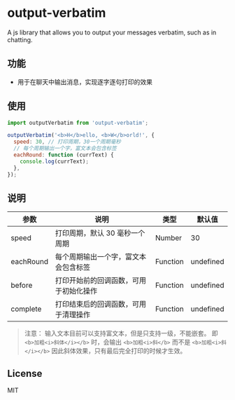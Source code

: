 # output-verbatim

A js library that allows you to output your messages verbatim, such as in chatting.

## 功能

- 用于在聊天中输出消息，实现逐字逐句打印的效果

## 使用

```js
import outputVerbatim from 'output-verbatim';

outputVerbatim('<b>H</b>ello, <b>W</b>orld!', {
  speed: 30, // 打印周期，30一个周期毫秒
  // 每个周期输出一个字，富文本会包含标签
  eachRound: function (currText) {
    console.log(currText);
  },
});
```

## 说明

| 参数      | 说明                                   | 类型     | 默认值    |
| --------- | -------------------------------------- | -------- | --------- |
| speed     | 打印周期，默认 30 毫秒一个周期         | Number   | 30        |
| eachRound | 每个周期输出一个字，富文本会包含标签   | Function | undefined |
| before    | 打印开始前的回调函数，可用于初始化操作 | Function | undefined |
| complete  | 打印结束后的回调函数，可用于清理操作   | Function | undefined |

> 注意： 输入文本目前可以支持富文本，但是只支持一级，不能嵌套。
> 即 `<b>加粗<i>斜体</i></b>` 时，会输出 `<b>加粗<i>斜</b>` 而不是 `<b>加粗<i>斜</i></b>`
> 因此斜体效果，只有最后完全打印的时候才生效。

## License

MIT
